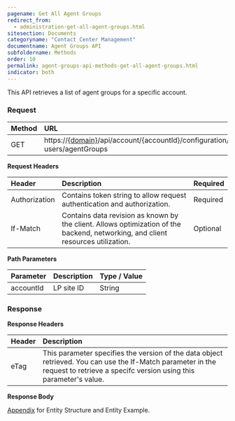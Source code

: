 ```yaml
---
pagename: Get All Agent Groups
redirect_from:
  - administration-get-all-agent-groups.html
sitesection: Documents
categoryname: "Contact Center Management"
documentname: Agent Groups API
subfoldername: Methods
order: 10
permalink: agent-groups-api-methods-get-all-agent-groups.html
indicator: both
---
```


This API retrieves a list of agent groups for a specific account.

### Request

| Method | URL |
| :------- | :----- |
| GET  | https://[{domain}](/agent-domain-domain-api.html)/api/account/{accountId}/configuration/le-users/agentGroups |

**Request Headers**

| Header  | Description  |Required |
| :------- | :--------------- | :--- |
| Authorization | Contains token string to allow request authentication and authorization. | Required
| If-Match | Contains data revision as known by the client. Allows optimization of the backend, networking, and client resources utilization.|  Optional |

**Path Parameters**

| Parameter | Description | Type / Value |
| :---------- | :------------- | :-------------- |
 |accountId | LP site ID | String  |

### Response

**Response Headers**

| Header | Description|
| :------- | :------------- |
 |eTag | This parameter specifies the version of the data object retrieved. You can use the If-Match parameter in the request to retrieve a specifc version using this parameter's value. |

**Response Body**

[Appendix](administration-agent-groups-appendix.html) for Entity Structure and Entity Example.
